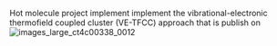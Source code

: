 Hot molecule project implement implement the vibrational-electronic thermofield coupled cluster (VE-TFCC) approach that is publish on <a id='https://doi.org/10.1021/acs.jctc.4c00338'></a>
![images_large_ct4c00338_0012](https://github.com/user-attachments/assets/62adbd9d-a274-488d-8799-d548f9c81be3)



